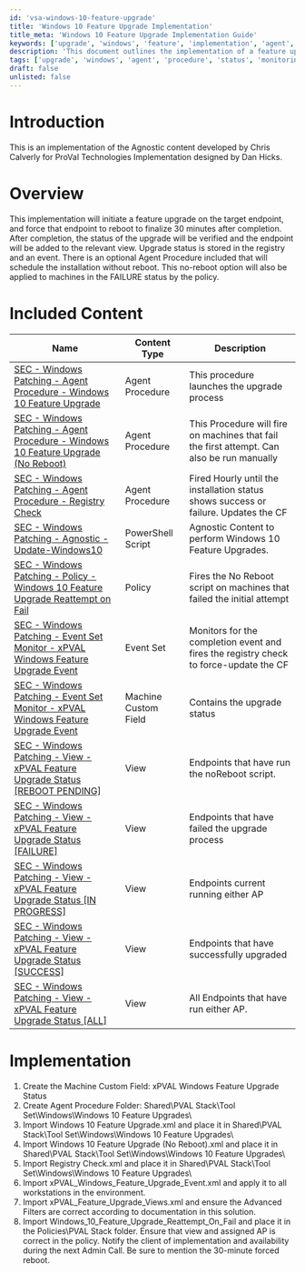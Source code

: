 ```yaml
---
id: 'vsa-windows-10-feature-upgrade'
title: 'Windows 10 Feature Upgrade Implementation'
title_meta: 'Windows 10 Feature Upgrade Implementation Guide'
keywords: ['upgrade', 'windows', 'feature', 'implementation', 'agent', 'procedure', 'registry', 'status']
description: 'This document outlines the implementation of a feature upgrade for Windows 10 endpoints, including procedures for handling reboots, monitoring upgrade status, and managing failures. It provides a comprehensive guide for setting up the necessary components to ensure a smooth upgrade process.'
tags: ['upgrade', 'windows', 'agent', 'procedure', 'status', 'monitoring', 'failure', 'reboot']
draft: false
unlisted: false
---
```

# Introduction
This is an implementation of the Agnostic content developed by Chris Calverly for ProVal Technologies Implementation designed by Dan Hicks.

# Overview
This implementation will initiate a feature upgrade on the target endpoint, and force that endpoint to reboot to finalize 30 minutes after completion. After completion, the status of the upgrade will be verified and the endpoint will be added to the relevant view. Upgrade status is stored in the registry and an event. There is an optional Agent Procedure included that will schedule the installation without reboot. This no-reboot option will also be applied to machines in the FAILURE status by the policy.

# Included Content

| Name                                                                                                                                                       | Content Type     | Description                                                          |
|------------------------------------------------------------------------------------------------------------------------------------------------------------|-------------------|----------------------------------------------------------------------|
| [SEC - Windows Patching - Agent Procedure - Windows 10 Feature Upgrade](https://proval.itglue.com/DOC-5078775-10784821)                                 | Agent Procedure    | This procedure launches the upgrade process                          |
| [SEC - Windows Patching - Agent Procedure - Windows 10 Feature Upgrade (No Reboot)](https://proval.itglue.com/DOC-5078775-10784812)                     | Agent Procedure    | This Procedure will fire on machines that fail the first attempt. Can also be run manually |
| [SEC - Windows Patching - Agent Procedure - Registry Check](https://proval.itglue.com/DOC-5078775-10784806)                                             | Agent Procedure    | Fired Hourly until the installation status shows success or failure. Updates the CF |
| [SEC - Windows Patching - Agnostic - Update-Windows10](https://proval.itglue.com/DOC-5078775-9447713)                                                  | PowerShell Script  | Agnostic Content to perform Windows 10 Feature Upgrades.            |
| [SEC - Windows Patching - Policy - Windows 10 Feature Upgrade Reattempt on Fail](https://proval.itglue.com/DOC-5078775-10784807)                        | Policy             | Fires the No Reboot script on machines that failed the initial attempt |
| [SEC - Windows Patching - Event Set Monitor - xPVAL Windows Feature Upgrade Event](https://proval.itglue.com/DOC-5078775-10784805)                      | Event Set          | Monitors for the completion event and fires the registry check to force-update the CF |
| [SEC - Windows Patching - Event Set Monitor - xPVAL Windows Feature Upgrade Event](https://proval.itglue.com/DOC-5078775-10784805)                      | Machine Custom Field | Contains the upgrade status                                         |
| [SEC - Windows Patching - View - xPVAL Feature Upgrade Status [REBOOT PENDING]](https://proval.itglue.com/DOC-5078775-10784804)                        | View               | Endpoints that have run the noReboot script.                       |
| [SEC - Windows Patching - View - xPVAL Feature Upgrade Status [FAILURE]](https://proval.itglue.com/DOC-5078775-10784835)                               | View               | Endpoints that have failed the upgrade process                      |
| [SEC - Windows Patching - View - xPVAL Feature Upgrade Status [IN PROGRESS]](https://proval.itglue.com/DOC-5078775-10784819)                           | View               | Endpoints current running either AP                                  |
| [SEC - Windows Patching - View - xPVAL Feature Upgrade Status [SUCCESS]](https://proval.itglue.com/DOC-5078775-10784811)                               | View               | Endpoints that have successfully upgraded                            |
| [SEC - Windows Patching - View - xPVAL Feature Upgrade Status [ALL]](https://proval.itglue.com/DOC-5078775-10784846)                                   | View               | All Endpoints that have run either AP.                              |

# Implementation
1. Create the Machine Custom Field: xPVAL Windows Feature Upgrade Status
2. Create Agent Procedure Folder: Shared\PVAL Stack\Tool Set\Windows\Windows 10 Feature Upgrades\
3. Import Windows 10 Feature Upgrade.xml and place it in Shared\PVAL Stack\Tool Set\Windows\Windows 10 Feature Upgrades\
4. Import Windows 10 Feature Upgrade (No Reboot).xml and place it in Shared\PVAL Stack\Tool Set\Windows\Windows 10 Feature Upgrades\
5. Import Registry Check.xml and place it in Shared\PVAL Stack\Tool Set\Windows\Windows 10 Feature Upgrades\
6. Import xPVAL_Windows_Feature_Upgrade_Event.xml and apply it to all workstations in the environment.
7. Import xPVAL_Feature_Upgrade_Views.xml and ensure the Advanced Filters are correct according to documentation in this solution.
8. Import Windows_10_Feature_Upgrade_Reattempt_On_Fail and place it in the Policies\PVAL Stack folder. Ensure that view and assigned AP is correct in the policy. Notify the client of implementation and availability during the next Admin Call. Be sure to mention the 30-minute forced reboot.


